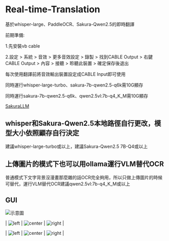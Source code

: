 # Real-time-Translation
基於whisper-large、PaddleOCR、Sakura-Qwen2.5的即時翻譯

前期準備:

1.先安裝vb cable  

2.設定 > 系統 > 音效 > 更多音效設定 > 錄製 > 找到CABLE Output > 右鍵CABLE Output > 內容 > 接聽 > 聆聽此裝置 > 確定保存後退出

每次使用翻譯前將音效輸出裝置設定成CABLE Input即可使用

同時運行whisper-large-turbo、sakura-7b-qwen2.5-q6k需10G顯存

同時運行sakura-7b-qwen2.5-q6k、qwen2.5vl:7b-q4_K_M需10G顯存

[SakuraLLM]([https://huggingface.co/SakuraLLM])
## whisper和Sakura-Qwen2.5本地路徑自行更改，模型大小依照顯存自行決定
建議whisper-large-turbo或以上，建議Sakura-Qwen2.5 7B-Q4或以上

## 上傳圖片的模式下也可以用ollama運行VLM替代OCR
普通模式下文字背景沒漫畫那麼雜的話OCR完全夠用，所以只做上傳圖片的時候可替代，運行VLM替代OCR建議qwen2.5vl:7b-q4_K_M或以上

## GUI
![示意圖](example.png)

| ![left](1-1.png) | ![center](1-2.png) | ![right](1-3.png) |

| ![left](2-1.png) | ![center](2-2.png) | ![right](2-3.png) |
